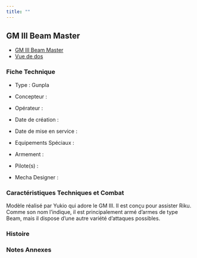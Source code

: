 ```yaml
---
title: ""
---
```



GM III Beam Master
------------------





* [GM III Beam Master](javascript:change_image_m('images/stories/saga/gundambd/mechas/gm-iii-beam-master.png');)
* [Vue de dos](javascript:change_image_m('images/stories/saga/gundambd/mechas/gm-iii-beam-master-dos.png');)





### Fiche Technique


- Type : Gunpla
   
- Concepteur : 
   
- Opérateur : 
   
- Date de création : 
   
- Date de mise en service : 
   
- Equipements Spéciaux :




- Armement :




- Pilote(s) : 
 




- Mecha Designer : 



### Caractéristiques Techniques et Combat


Modèle réalisé par Yukio qui adore le GM III. Il est conçu pour assister Riku. Comme son nom l’indique, il est principalement armé d’armes de type Beam, mais il dispose d’une autre variété d’attaques possibles.


### Histoire


### Notes Annexes


